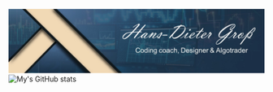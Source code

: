 ![Header](./header.jpg)
![My's GitHub stats](https://github-readme-stats.vercel.app/api?username=hansdietergross&hide=contribs,prs&show_icons=true&theme=ambient_gradient)
